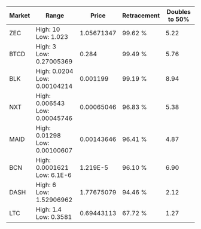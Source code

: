 | Market | Range | Price| Retracement | Doubles to 50% |
| --- | --- | --- | --- | --- |
| ZEC | High: 10<br />Low: 1.023 | 1.05671347 | 99.62 % | 5.22 |
| BTCD | High: 3<br />Low: 0.27005369 | 0.284 | 99.49 % | 5.76 |
| BLK | High: 0.0204<br />Low: 0.00104214 | 0.001199 | 99.19 % | 8.94 |
| NXT | High: 0.006543<br />Low: 0.00045746 | 0.00065046 | 96.83 % | 5.38 |
| MAID | High: 0.01298<br />Low: 0.00100607 | 0.00143646 | 96.41 % | 4.87 |
| BCN | High: 0.0001621<br />Low: 6.1E-6 | 1.219E-5 | 96.10 % | 6.90 |
| DASH | High: 6<br />Low: 1.52906962 | 1.77675079 | 94.46 % | 2.12 |
| LTC | High: 1.4<br />Low: 0.3581 | 0.69443113 | 67.72 % | 1.27 |
